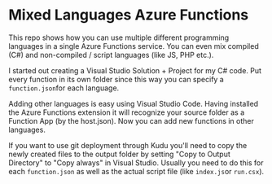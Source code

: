 # Mixed Languages Azure Functions
This repo shows how you can use multiple different programming languages in a single Azure Functions service.
You can even mix compiled (C#) and non-compiled / script languages (like JS, PHP etc.). 

I started out creating a Visual Studio Solution + Project for my C# code. Put every function in its own folder since this way you can specify a `function.json`for each language. 

Adding other languages is easy using Visual Studio Code. Having installed the Azure Functions extension it will recognize your source folder as a Function App (by the host.json). Now you can add new functions in other languages.

If you want to use git deployment through Kudu you'll need to copy the newly created files to the output folder by setting "Copy to Output Directory" to "Copy always" in Visual Studio. Usually you need to do this for each `function.json` as well as the actual script file (like `index.js`or `run.csx`).

